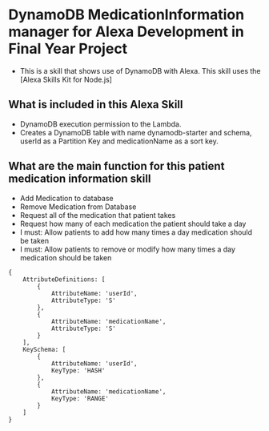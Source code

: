 # DynamoDB MedicationInformation manager for Alexa Development in Final Year Project
- This is a skill that shows use of DynamoDB with Alexa. This skill uses the [Alexa Skills Kit for Node.js]

## What is included in this Alexa Skill
- DynamoDB execution permission to the Lambda.
- Creates a DynamoDB table with name dynamodb-starter and schema, userId as a Partition Key and medicationName as a sort key. 

## What are the main function for this patient medication information skill
- Add Medication to database
- Remove Medication from Database
- Request all of the medication that patient takes
- Request how many of each medication the patient should take a day
- I must: Allow patients to add how many times a day medication should be taken
- I must: Allow patients to remove or modify how many times a day medication should be taken
```
{
    AttributeDefinitions: [
        {
            AttributeName: 'userId',
            AttributeType: 'S'
        },
        {
            AttributeName: 'medicationName',
            AttributeType: 'S'
        }
    ],
    KeySchema: [
        {
            AttributeName: 'userId',
            KeyType: 'HASH'
        },
        {
            AttributeName: 'medicationName',
            KeyType: 'RANGE'
        }
    ]
}
```
